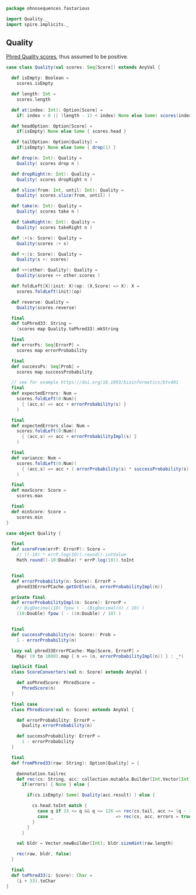 
```scala
package ohnosequences.fastarious

import Quality._
import spire.implicits._
```


## Quality

[Phred Quality scores](https://en.wikipedia.org/wiki/Phred_quality_score), thus assumed to be positive.


```scala
case class Quality(val scores: Seq[Score]) extends AnyVal {

  def isEmpty: Boolean =
    scores.isEmpty

  def length: Int =
    scores.length

  def at(index: Int): Option[Score] =
    if( index < 0 || (length - 1) < index) None else Some( scores(index) )

  def headOption: Option[Score] =
    if(isEmpty) None else Some { scores.head }

  def tailOption: Option[Quality] =
    if(isEmpty) None else Some { drop(1) }

  def drop(n: Int): Quality =
    Quality( scores drop n )

  def dropRight(n: Int): Quality =
    Quality( scores dropRight n )

  def slice(from: Int, until: Int): Quality =
    Quality( scores.slice(from, until) )

  def take(n: Int): Quality =
    Quality( scores take n )

  def takeRight(n: Int): Quality =
    Quality( scores takeRight n )

  def :+(s: Score): Quality =
    Quality(scores :+ s)

  def +:(s: Score): Quality =
    Quality(s +: scores)

  def ++(other: Quality): Quality =
    Quality(scores ++ other.scores )

  def foldLeft[X](init: X)(op: (X,Score) => X): X =
    scores.foldLeft(init)(op)

  def reverse: Quality =
    Quality(scores.reverse)

  final
  def toPhred33: String =
    (scores map Quality.toPhred33).mkString

  final
  def errorPs: Seq[ErrorP] =
    scores map errorProbability

  final
  def successPs: Seq[Prob] =
    scores map successProbability

  // see for example https://doi.org/10.1093/bioinformatics/btv401
  final
  def expectedErrors: Num =
    scores.foldLeft(0:Num)(
      { (acc,s) => acc + errorProbability(s) }
    )

  final
  def expectedErrors_slow: Num =
    scores.foldLeft(0:Num)(
      { (acc,s) => acc + errorProbabilityImpl(s) }
    )

  final
  def variance: Num =
    scores.foldLeft(0:Num)(
      { (acc,s) => acc + ( errorProbability(s) * successProbability(s) ) }
    )

  final
  def maxScore: Score =
    scores.max

  final
  def minScore: Score =
    scores.min
}

case object Quality {

  final
  def scoreFrom(errP: ErrorP): Score =
    // ((-10) * errP.log(10)).round().intValue
    Math.round((-10:Double) * errP.log(10)).toInt


  final
  def errorProbability(n: Score): ErrorP =
    phred33ErrorPCache.getOrElse(n, errorProbabilityImpl(n))

  private final
  def errorProbabilityImpl(n: Score): ErrorP =
    // BigDecimal(10) fpow ( - (BigDecimal(n) / 10) )
    (10:Double) fpow ( - ((n:Double) / 10) )


  final
  def successProbability(n: Score): Prob =
    1 - errorProbability(n)

  lazy val phred33ErrorPCache: Map[Score, ErrorP] =
    Map( (0 to 1000).map { n => (n, errorProbabilityImpl(n)) } : _*)

  implicit final
  class ScoreConverters(val n: Score) extends AnyVal {

    def asPhredScore: PhredScore =
      PhredScore(n)
  }

  final case
  class PhredScore(val n: Score) extends AnyVal {

    def errorProbability: ErrorP =
      Quality.errorProbability(n)

    def successProbability: ErrorP =
      1 - errorProbability
  }

  final
  def fromPhred33(raw: String): Option[Quality] = {

    @annotation.tailrec
    def rec(cs: String, acc: collection.mutable.Builder[Int,Vector[Int]], errors: Boolean): Option[Quality] =
      if(errors) { None } else {

        if(cs.isEmpty) Some( Quality(acc.result) ) else {

          cs.head.toInt match {
            case q if 33 <= q && q <= 126 => rec(cs.tail, acc += (q - 33), errors)
            case _                        => rec(cs, acc, errors = true)
          }
        }
      }

    val bldr = Vector.newBuilder[Int]; bldr.sizeHint(raw.length)

    rec(raw, bldr, false)
  }

  final
  def toPhred33(i: Score): Char =
    (i + 33).toChar
}

```




[test/scala/DNA.scala]: ../../test/scala/DNA.scala.md
[test/scala/NcbiHeadersTests.scala]: ../../test/scala/NcbiHeadersTests.scala.md
[test/scala/FastqTests.scala]: ../../test/scala/FastqTests.scala.md
[test/scala/FastaTests.scala]: ../../test/scala/FastaTests.scala.md
[test/scala/QualityScores.scala]: ../../test/scala/QualityScores.scala.md
[main/scala/DNAQ.scala]: DNAQ.scala.md
[main/scala/quality.scala]: quality.scala.md
[main/scala/DNA.scala]: DNA.scala.md
[main/scala/package.scala]: package.scala.md
[main/scala/fasta.scala]: fasta.scala.md
[main/scala/fastq.scala]: fastq.scala.md
[main/scala/SequenceQuality.scala]: SequenceQuality.scala.md
[main/scala/utils.scala]: utils.scala.md
[main/scala/sequence.scala]: sequence.scala.md
[main/scala/ncbiHeaders.scala]: ncbiHeaders.scala.md